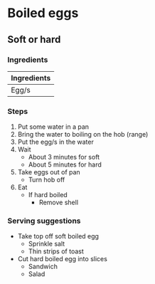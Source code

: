 # Boiled eggs
## Soft or hard

### Ingredients
|Ingredients |
|:-----------|
| Egg/s |


### Steps

1. Put some water in a pan
2. Bring the water  to boiling on the hob (range)
3. Put the egg/s in the water
4. Wait
	- About 3 minutes for soft
	- About 5 minutes for hard
5. Take eggs out of pan
	- Turn hob off
6. Eat
	- If hard boiled
		- Remove shell

### Serving suggestions

- Take top off soft boiled egg
	- Sprinkle salt
	- Thin strips of toast
- Cut hard boiled egg into slices
	- Sandwich
	- Salad
